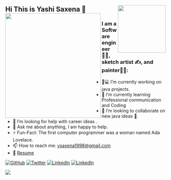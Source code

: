 ## Hi This is Yashi Saxena 👋 <img align="right" width="150" height="150" bg_color=ffffff src=https://user-images.githubusercontent.com/53362962/89995085-a9d1c400-dca6-11ea-8ba4-7ba99cf2bcf6.gif>  <img align="left" width="300" height="330" src=https://user-images.githubusercontent.com/53362962/89996294-3e88f180-dca8-11ea-8c03-251e2035e197.gif>  

### I am a Software engineer👩‍💻, sketch artist ✍️, and painter👩‍🎨:
- 👧💻 I’m currently working on java projects.
- 🌱 I’m currently learning Professional communication and Coding 
- 👯 I’m looking to collaborate on new java ideas 🤝.
- 🤔 I’m looking for help with career ideas .
- 💬 Ask me about anything, I am happy to help.
- ⚡️ Fun-Fact: The first computer programmer was a woman named Ada Lovelace. 
- 📫 How to reach me: ysaxena1998@gmail.com
- 📝 [Resume](https://drive.google.com/file/d/1lQYbvDkjDWmRmiXtoC2Zy_6YiS2I0ggv/view?usp=drivesdk)

<p align="left">
	<a href="https://github.com/Yashi09Saxena"><img src="https://img.shields.io/github/followers/Yashi09Saxena.svg?label=GitHub&style=social" alt="GitHub"></a>
	<a href="https://twitter/YashiSaxena11"><img src="https://img.shields.io/twitter/follow/YashiSaxena11?label=Twitter&style=social" alt="Twitter"></a> 
	<a href="https://www.linkedin.com/in/yashisaxena"><img src="https://img.shields.io/badge/LinkedIn--blueviolet.svg?style=social&logo=linkedin" alt="LinkedIn"></a>
	<a href="https://www.instagram.com/_yashisaxena"><img src="https://img.shields.io/badge/Instagram--blueviolet.svg?style=social&logo=Instagram" alt="LinkedIn"></a>                                                                                         
</p>
<img align="center" src="https://github-readme-stats.vercel.app/api?username=Yashi09Saxena&&show_icons=true&title_color=7fdc84&icon_color=e9837c&text_color=daf7dc&bg_color=336699">
<!--
**Yashi09Saxena/Yashi09Saxena** is a ✨ _special_ ✨ repository because its `README.md` (this file) appears on your GitHub profile.


